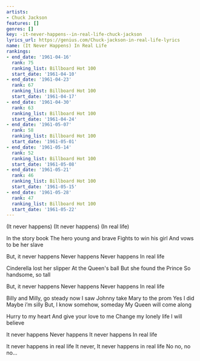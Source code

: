 ```yaml
---
artists:
- Chuck Jackson
features: []
genres: []
key: -it-never-happens--in-real-life-chuck-jackson
lyrics_url: https://genius.com/Chuck-jackson-in-real-life-lyrics
name: (It Never Happens) In Real Life
rankings:
- end_date: '1961-04-16'
  rank: 75
  ranking_list: Billboard Hot 100
  start_date: '1961-04-10'
- end_date: '1961-04-23'
  rank: 67
  ranking_list: Billboard Hot 100
  start_date: '1961-04-17'
- end_date: '1961-04-30'
  rank: 63
  ranking_list: Billboard Hot 100
  start_date: '1961-04-24'
- end_date: '1961-05-07'
  rank: 58
  ranking_list: Billboard Hot 100
  start_date: '1961-05-01'
- end_date: '1961-05-14'
  rank: 52
  ranking_list: Billboard Hot 100
  start_date: '1961-05-08'
- end_date: '1961-05-21'
  rank: 46
  ranking_list: Billboard Hot 100
  start_date: '1961-05-15'
- end_date: '1961-05-28'
  rank: 47
  ranking_list: Billboard Hot 100
  start_date: '1961-05-22'
---
```

(It never happens)
(It never happens)
(In real life)

In the story book
The hero young and brave
Fights to win his girl
And vows to be her slave

But, it never happens
Never happens
Never happens
In real life

Cinderella lost her slipper
At the Queen's ball
But she found the Prince
So handsome, so tall

But, it never happens
Never happens
Never happens
In real life

Billy and Milly, go steady now
I saw Johnny take Mary to the prom
Yes I did
Maybe i’m silly
But, I know somehow, someday
My Queen will come along

Hurry to my heart
And give your love to me
Change my lonely life
I will believe

It never happens
Never happens
It never happens
In real life

It never happens in real life
It never, It never happens in real life
No no, no no...
